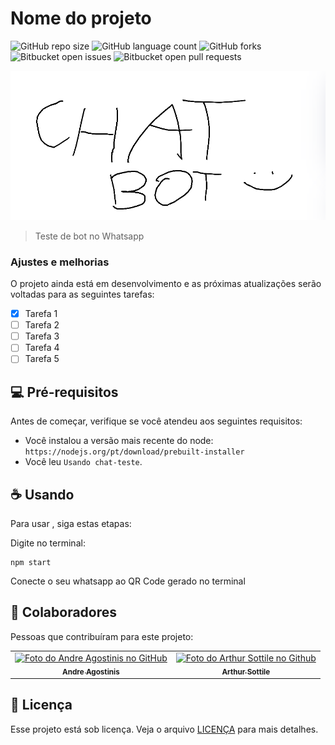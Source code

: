 # Nome do projeto

![GitHub repo size](https://img.shields.io/github/repo-size/drezix/chat-teste?style=for-the-badge)
![GitHub language count](https://img.shields.io/github/languages/count/drezix/chat-teste?style=for-the-badge)
![GitHub forks](https://img.shields.io/github/forks/drezix/chat-teste?style=for-the-badge)
![Bitbucket open issues](https://img.shields.io/bitbucket/issues/drezix/chat-teste?style=for-the-badge)
![Bitbucket open pull requests](https://img.shields.io/bitbucket/pr-raw/drezix/chat-teste?style=for-the-badge)

<img src="./img/chatbot.png" alt="Logo">

> Teste de bot no Whatsapp

### Ajustes e melhorias

O projeto ainda está em desenvolvimento e as próximas atualizações serão voltadas para as seguintes tarefas:

- [x] Tarefa 1
- [ ] Tarefa 2
- [ ] Tarefa 3
- [ ] Tarefa 4
- [ ] Tarefa 5

## 💻 Pré-requisitos

Antes de começar, verifique se você atendeu aos seguintes requisitos:

- Você instalou a versão mais recente do node: `https://nodejs.org/pt/download/prebuilt-installer`
- Você leu `Usando chat-teste`.

## ☕ Usando <chat-teste>

Para usar <chat-teste>, siga estas etapas:

Digite no terminal:
```
npm start
```

Conecte o seu whatsapp ao QR Code gerado no terminal

## 🤝 Colaboradores

Pessoas que contribuíram para este projeto:

<table>
  <tr>
    <td align="center">
      <a href="https://github.com/drezix" title="Andre Agostinis">
        <img src="https://avatars.githubusercontent.com/u/136882489?v=4" width="100px;" alt="Foto do Andre Agostinis no GitHub"/><br>
        <sub>
          <b>Andre Agostinis</b>
        </sub>
      </a>
    </td>
    <td align="center">
      <a href="https://github.com/Arthursottile" title="Arthur Sottile">
        <img src="https://avatars.githubusercontent.com/u/63027324?v=4" width="100px;" alt="Foto do Arthur Sottile no Github"/><br>
        <sub>
          <b>Arthur Sottile</b>
        </sub>
      </a>
    </td>
  </tr>
</table>

## 📝 Licença

Esse projeto está sob licença. Veja o arquivo [LICENÇA](LICENSE.md) para mais detalhes.
